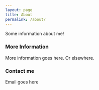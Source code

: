 ```yaml
---
layout: page
title: About
permalink: /about/
---
```


Some information about me!

### More Information

More information goes here. Or elsewhere.

### Contact me

Email goes here
